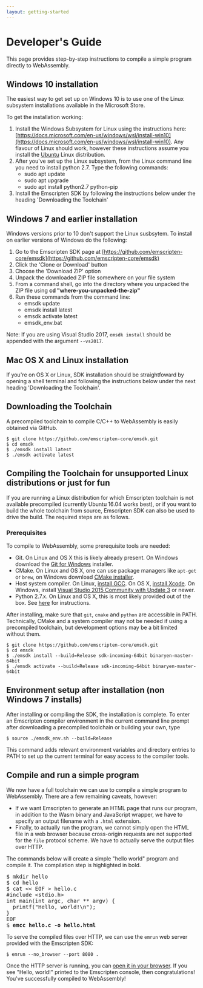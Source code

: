 ```yaml
---
layout: getting-started
---
```


# Developer's Guide

This page provides step-by-step instructions to compile a simple program directly to WebAssembly.

## Windows 10 installation
The easiest way to get set up on Windows 10 is to use one of the Linux subsystem installations available in the Microsoft Store.

To get the installation working:
1. Install the Windows Subsystem for Linux using the instructions here: [https://docs.microsoft.com/en-us/windows/wsl/install-win10](https://docs.microsoft.com/en-us/windows/wsl/install-win10).
   Any flavour of Linux should work, however these instructions assume you install the [Ubuntu](https://www.microsoft.com/en-us/p/ubuntu/9nblggh4msv6?rtc=1) Linux distribution.
2. After you've set up the Linux subsystem, from the Linux command line you need to install python 2.7. Type the following commands:
   - sudo apt update
   - sudo apt upgrade
   - sudo apt install python2.7 python-pip
3. Install the Emscripten SDK by following the instructions below under the heading 'Downloading the Toolchain'

## Windows 7 and earlier installation
Windows versions prior to 10 don't support the Linux susbsytem. To install on earlier versions of Windows do the following:
1. Go to the Emscripten SDK page at [https://github.com/emscripten-core/emsdk](https://github.com/emscripten-core/emsdk)
2. Click the 'Clone or Download' button
3. Choose the 'Download ZIP' option
4. Unpack the downloaded ZIP file somewhere on your file system
5. From a command shell, go into the directory where you unpacked the ZIP file using <b>cd "where-you-unpacked-the-zip"</b>
6. Run these commands from the command line:
   - emsdk update
   - emsdk install latest
   - emsdk activate latest
   - emsdk_env.bat

Note: If you are using Visual Studio 2017, `emsdk install` should be appended with the argument `--vs2017`.

## Mac OS X and Linux installation
If you're on OS X or Linux, SDK installation should be straightfoward by opening a shell terminal and following the instructions below under the next heading 'Downloading the Toolchain'.

## Downloading the Toolchain
A precompiled toolchain to compile C/C++ to WebAssembly is easily obtained via GitHub.

    $ git clone https://github.com/emscripten-core/emsdk.git
    $ cd emsdk
    $ ./emsdk install latest
    $ ./emsdk activate latest

## Compiling the Toolchain for unsupported Linux distributions or just for fun
If you are running a Linux distribution for which Emscripten toolchain is not available precompiled (currently Ubuntu 16.04 works best), or if you want to build the whole toolchain from source, Emscripten SDK can also be used to drive the build. The required steps are as follows.

### Prerequisites
To compile to WebAssembly, some prerequisite tools are needed:

- Git. On Linux and OS X this is likely already present. On Windows download the [Git for Windows](https://git-scm.com/) installer.
- CMake. On Linux and OS X, one can use package managers like `apt-get` or `brew`, on Windows download [CMake installer](https://cmake.org/download/).
- Host system compiler. On Linux, [install GCC](https://askubuntu.com/questions/154402/install-gcc-on-ubuntu-12-04-lts). On OS X, [install Xcode](https://itunes.apple.com/us/app/xcode/id497799835). On Windows, install [Visual Studio 2015 Community with Update 3](https://www.visualstudio.com/downloads/) or newer.
- Python 2.7.x. On Linux and OS X, this is most likely provided out of the box. See [here](https://wiki.python.org/moin/BeginnersGuide/Download) for instructions.

After installing, make sure that `git`, `cmake` and `python` are accessible in PATH. Technically, CMake and a system compiler may not be needed if using a precompiled toolchain, but development options may be a bit limited without them.

    $ git clone https://github.com/emscripten-core/emsdk.git
    $ cd emsdk
    $ ./emsdk install --build=Release sdk-incoming-64bit binaryen-master-64bit
    $ ./emsdk activate --build=Release sdk-incoming-64bit binaryen-master-64bit

## Environment setup after installation (non Windows 7 installs)
After installing or compiling the SDK, the installation is complete. To enter an Emscripten compiler environment in the current command line prompt after downloading a precompiled toolchain or building your own, type

    $ source ./emsdk_env.sh --build=Release

This command adds relevant environment variables and directory entries to PATH to set up the current terminal for easy access to the compiler tools.

## Compile and run a simple program
We now have a full toolchain we can use to compile a simple program to WebAssembly. There are a few remaining caveats, however:

- If we want Emscripten to generate an HTML page that runs our program, in addition to the Wasm binary and JavaScript wrapper, we have to specify an output filename with a `.html` extension.
- Finally, to actually run the program, we cannot simply open the HTML file in a web browser because cross-origin requests are not supported for the `file` protocol scheme. We have to actually serve the output files over HTTP.

The commands below will create a simple "hello world" program and compile it. The compilation step is highlighted in bold.

<pre>
$ mkdir hello
$ cd hello
$ cat << EOF > hello.c
#include &lt;stdio.h&gt;
int main(int argc, char ** argv) {
  printf("Hello, world!\n");
}
EOF
$ <b>emcc hello.c -o hello.html</b>
</pre>

To serve the compiled files over HTTP, we can use the `emrun` web server provided with the Emscripten SDK:

    $ emrun --no_browser --port 8080 .

Once the HTTP server is running, you can <a href="http://localhost:8080/hello.html" target="_blank">open it in your browser</a>. If you see "Hello, world!" printed to the Emscripten console, then congratulations! You've successfully compiled to WebAssembly!
